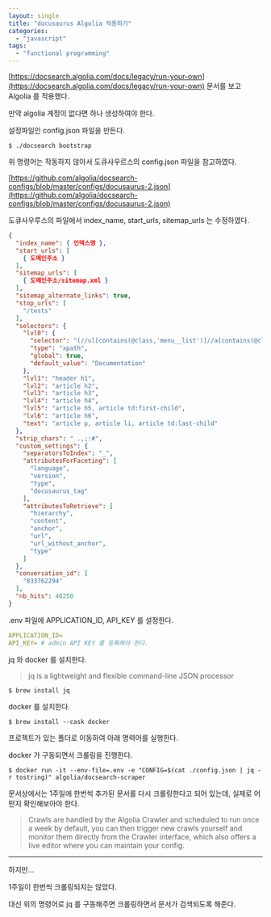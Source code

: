 ```yaml
---
layout: single
title: "docusaurus Algolia 적용하기"
categories:
  - "javascript"
tags:
  - "functional programming"
---
```


[https://docsearch.algolia.com/docs/legacy/run-your-own](https://docsearch.algolia.com/docs/legacy/run-your-own) 문서를 보고 Algolia 를 적용했다.

만약 algolia 계정이 없다면 하나 생성하여야 한다.

설정파일인 config.json 파일을 만든다.

```shell
$ ./docsearch bootstrap
```

위 명령어는 작동하지 않아서 도큐사우르스의 config.json 파일을 참고하였다.

[https://github.com/algolia/docsearch-configs/blob/master/configs/docusaurus-2.json](https://github.com/algolia/docsearch-configs/blob/master/configs/docusaurus-2.json)

도큐사우루스의 파일에서 index_name, start_urls, sitemap_urls 는 수정하였다.

```json
{
  "index_name": { 인덱스명 },
  "start_urls": [
    { 도메인주소 }
  ],
  "sitemap_urls": [
    { 도메인주소/sitemap.xml }
  ],
  "sitemap_alternate_links": true,
  "stop_urls": [
    "/tests"
  ],
  "selectors": {
    "lvl0": {
      "selector": "(//ul[contains(@class,'menu__list')]//a[contains(@class, 'menu__link menu__link--sublist menu__link--active')]/text() | //nav[contains(@class, 'navbar')]//a[contains(@class, 'navbar__link--active')]/text())[last()]",
      "type": "xpath",
      "global": true,
      "default_value": "Documentation"
    },
    "lvl1": "header h1",
    "lvl2": "article h2",
    "lvl3": "article h3",
    "lvl4": "article h4",
    "lvl5": "article h5, article td:first-child",
    "lvl6": "article h6",
    "text": "article p, article li, article td:last-child"
  },
  "strip_chars": " .,;:#",
  "custom_settings": {
    "separatorsToIndex": "_",
    "attributesForFaceting": [
      "language",
      "version",
      "type",
      "docusaurus_tag"
    ],
    "attributesToRetrieve": [
      "hierarchy",
      "content",
      "anchor",
      "url",
      "url_without_anchor",
      "type"
    ]
  },
  "conversation_id": [
    "833762294"
  ],
  "nb_hits": 46250
}
```

.env 파일에 APPLICATION_ID, API_KEY 를 설정한다.

```yaml
APPLICATION_ID= 
API_KEY= # admin API KEY 를 등록해야 한다.
```

jq 와 docker 를 설치한다.

> jq is a lightweight and flexible command-line JSON processor

```shell
$ brew install jq
```

docker 를 설치한다.

```shell
$ brew install --cask docker
```

프로젝트가 있는 폴더로 이동하여 아래 명력어를 실행한다.

docker 가 구동되면서 크롤링을 진행한다.

```shell
$ docker run -it --env-file=.env -e "CONFIG=$(cat ./config.json | jq -r tostring)" algolia/docsearch-scraper
```

문서상에서는 1주일에 한번씩 추가된 문서를 다시 크롤링한다고 되어 있는데, 실제로 어떤지 확인해보아야 한다.

> Crawls are handled by the Algolia Crawler and scheduled to run once a week by default, you can then trigger new crawls yourself and monitor them directly from the Crawler interface, which also offers a live editor where you can maintain your config.

---

하지만...

1주일이 한번씩 크롤링되지는 않았다.

대신 위의 명령어로 jq 를 구동해주면 크롤링하면서 문서가 검색되도록 해준다.
